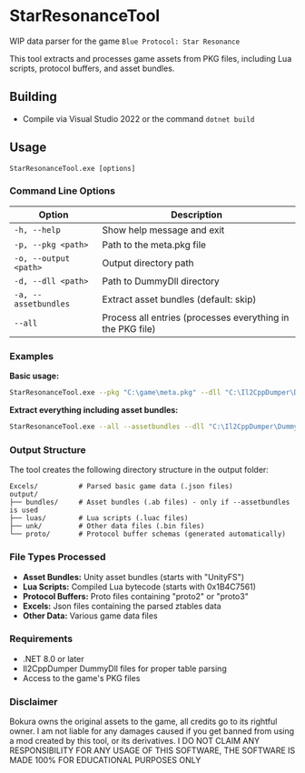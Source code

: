 # StarResonanceTool
WIP data parser for the game `Blue Protocol: Star Resonance`

This tool extracts and processes game assets from PKG files, including Lua scripts, protocol buffers, and asset bundles.

## Building

- Compile via Visual Studio 2022 or the command `dotnet build`

## Usage

```
StarResonanceTool.exe [options]
```

### Command Line Options

| Option | Description |
|--------|-------------|
| `-h, --help` | Show help message and exit |
| `-p, --pkg <path>` | Path to the meta.pkg file |
| `-o, --output <path>` | Output directory path |
| `-d, --dll <path>` | Path to DummyDll directory |
| `-a, --assetbundles` | Extract asset bundles (default: skip) |
| `--all` | Process all entries (processes everything in the PKG file) |

### Examples

**Basic usage:**
```bash
StarResonanceTool.exe --pkg "C:\game\meta.pkg" --dll "C:\Il2CppDumper\DummyDll" --output "C:\extracted"
```

**Extract everything including asset bundles:**
```bash
StarResonanceTool.exe --all --assetbundles --dll "C:\Il2CppDumper\DummyDll" --output "C:\full_extraction"
```

### Output Structure

The tool creates the following directory structure in the output folder:

```
Excels/          # Parsed basic game data (.json files)
output/
├── bundles/     # Asset bundles (.ab files) - only if --assetbundles is used
├── luas/        # Lua scripts (.luac files)
├── unk/         # Other data files (.bin files)
└── proto/       # Protocol buffer schemas (generated automatically)
```

### File Types Processed

- **Asset Bundles:** Unity asset bundles (starts with "UnityFS")
- **Lua Scripts:** Compiled Lua bytecode (starts with 0x1B4C7561)
- **Protocol Buffers:** Proto files containing "proto2" or "proto3"
- **Excels:** Json files containing the parsed ztables data
- **Other Data:** Various game data files

### Requirements

- .NET 8.0 or later
- Il2CppDumper DummyDll files for proper table parsing
- Access to the game's PKG files

### Disclaimer
Bokura owns the original assets to the game, all credits go to its rightful owner. I am not liable for any damages caused if you get banned from using a mod created by this tool, or its derivatives. I DO NOT CLAIM ANY RESPONSIBILITY FOR ANY USAGE OF THIS SOFTWARE, THE SOFTWARE IS MADE 100% FOR EDUCATIONAL PURPOSES ONLY